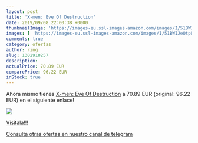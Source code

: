 ```yaml
---
layout: post
title: 'X-men: Eve Of Destruction'
date: 2019/09/08 22:00:38 +0000
thumbnailImage: 'https://images-eu.ssl-images-amazon.com/images/I/51BWIJeOtpL._SL200_.jpg'
images: [ 'https://images-eu.ssl-images-amazon.com/images/I/51BWIJeOtpL._SL200_.jpg' ]
comments: true
category: ofertas
author: ring
slug: 1302918257
description:
actualPrice: 70.89 EUR
comparePrice: 96.22 EUR
inStock: true
---
```


Ahora mismo tienes [X-men: Eve Of Destruction](https://www.amazon.com/dp/1302918257/?tag=redken08-20) a 70.89 EUR (original: 96.22 EUR) en el siguiente enlace!

[![](https://images-eu.ssl-images-amazon.com/images/I/51BWIJeOtpL._SL200_.jpg)](https://www.amazon.com/dp/1302918257/?tag=redken08-20)

[Visítala!!!](https://www.amazon.com/dp/1302918257/?tag=redken08-20)

[Consulta otras ofertas en nuestro canal de telegram](https://t.me/s/ofertas25)
